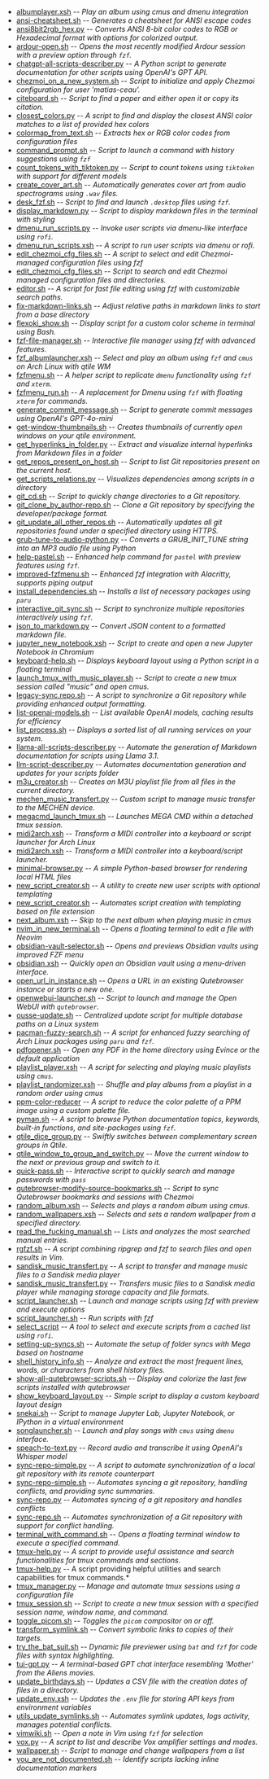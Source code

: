 - [albumplayer.xsh](scripts/albumplayer.xsh.md) -- *Play an album using cmus and dmenu integration*
- [ansi-cheatsheet.sh](scripts/ansi-cheatsheet.sh.md) -- *Generates a cheatsheet for ANSI escape codes*
- [ansi8bit2rgb_hex.py](scripts/ansi8bit2rgb_hex.py.md) -- *Converts ANSI 8-bit color codes to RGB or Hexadecimal format with options for colorized output.*
- [ardour-open.sh](scripts/ardour-open.sh.md) -- *Opens the most recently modified Ardour session with a preview option through `fzf`.*
- [chatgpt-all-scripts-describer.py](scripts/chatgpt-all-scripts-describer.py.md) -- *A Python script to generate documentation for other scripts using OpenAI's GPT API.*
- [chezmoi_on_a_new_system.sh](scripts/chezmoi_on_a_new_system.sh.md) -- *Script to initialize and apply Chezmoi configuration for user 'matias-ceau'.*
- [citeboard.sh](scripts/citeboard.sh.md) -- *Script to find a paper and either open it or copy its citation.*
- [closest_colors.py](scripts/closest_colors.py.md) -- *A script to find and display the closest ANSI color matches to a list of provided hex colors*
- [colormap_from_text.sh](scripts/colormap_from_text.sh.md) -- *Extracts hex or RGB color codes from configuration files*
- [command_prompt.sh](scripts/command_prompt.sh.md) -- *Script to launch a command with history suggestions using `fzf`*
- [count_tokens_with_tiktoken.py](scripts/count_tokens_with_tiktoken.py.md) -- *Script to count tokens using `tiktoken` with support for different models*
- [create_cover_art.sh](scripts/create_cover_art.sh.md) -- *Automatically generates cover art from audio spectrograms using `.wav` files.*
- [desk_fzf.sh](scripts/desk_fzf.sh.md) -- *Script to find and launch `.desktop` files using `fzf`.*
- [display_markdown.py](scripts/display_markdown.py.md) -- *Script to display markdown files in the terminal with styling*
- [dmenu_run_scripts.py](scripts/dmenu_run_scripts.py.md) -- *Invoke user scripts via dmenu-like interface using `rofi`.*
- [dmenu_run_scripts.xsh](scripts/dmenu_run_scripts.xsh.md) -- *A script to run user scripts via dmenu or rofi.*
- [edit_chezmoi_cfg_files.sh](scripts/edit_chezmoi_cfg_files.sh.md) -- *A script to select and edit Chezmoi-managed configuration files using fzf*
- [edit_chezmoi_cfg_files.sh](scripts/edit_chezmoi_cfg_files.sh.md) -- *Script to search and edit Chezmoi managed configuration files and directories.*
- [editor.sh](scripts/editor.sh.md) -- *A script for fast file editing using fzf with customizable search paths.*
- [fix-markdown-links.sh](scripts/fix-markdown-links.sh.md) -- *Adjust relative paths in markdown links to start from a base directory*
- [flexoki_show.sh](scripts/flexoki_show.sh.md) -- *Display script for a custom color scheme in terminal using Bash.*
- [fzf-file-manager.sh](scripts/fzf-file-manager.sh.md) -- *Interactive file manager using fzf with advanced features.*
- [fzf_albumlauncher.xsh](scripts/fzf_albumlauncher.xsh.md) -- *Select and play an album using `fzf` and `cmus` on Arch Linux with qtile WM*
- [fzfmenu.sh](scripts/fzfmenu.sh.md) -- *A helper script to replicate `dmenu` functionality using `fzf` and `xterm`.*
- [fzfmenu_run.sh](scripts/fzfmenu_run.sh.md) -- *A replacement for Dmenu using `fzf` with floating `xterm` for commands.*
- [generate_commit_message.sh](scripts/generate_commit_message.sh.md) -- *Script to generate commit messages using OpenAI's GPT-4o-mini*
- [get-window-thumbnails.sh](scripts/get-window-thumbnails.sh.md) -- *Creates thumbnails of currently open windows on your qtile environment.*
- [get_hyperlinks_in_folder.py](scripts/get_hyperlinks_in_folder.py.md) -- *Extract and visualize internal hyperlinks from Markdown files in a folder*
- [get_repos_present_on_host.sh](scripts/get_repos_present_on_host.sh.md) -- *Script to list Git repositories present on the current host.*
- [get_scripts_relations.py](scripts/get_scripts_relations.py.md) -- *Visualizes dependencies among scripts in a directory*
- [git_cd.sh](scripts/git_cd.sh.md) -- *Script to quickly change directories to a Git repository.*
- [git_clone_by_author-repo.sh](scripts/git_clone_by_author-repo.sh.md) -- *Clone a Git repository by specifying the developer/package format.*
- [git_update_all_other_repos.sh](scripts/git_update_all_other_repos.sh.md) -- *Automatically updates all git repositories found under a specified directory using HTTPS.*
- [grub-tune-to-audio-python.py](scripts/grub-tune-to-audio-python.py.md) -- *Converts a GRUB_INIT_TUNE string into an MP3 audio file using Python*
- [help-pastel.sh](scripts/help-pastel.sh.md) -- *Enhanced help command for `pastel` with preview features using `fzf`.*
- [improved-fzfmenu.sh](scripts/improved-fzfmenu.sh.md) -- *Enhanced fzf integration with Alacritty, supports piping output*
- [install_dependencies.sh](scripts/install_dependencies.sh.md) -- *Installs a list of necessary packages using `paru`*
- [interactive_git_sync.sh](scripts/interactive_git_sync.sh.md) -- *Script to synchronize multiple repositories interactively using `fzf`.*
- [json_to_markdown.py](scripts/json_to_markdown.py.md) -- *Convert JSON content to a formatted markdown file.*
- [jupyter_new_notebook.xsh](scripts/jupyter_new_notebook.xsh.md) -- *Script to create and open a new Jupyter Notebook in Chromium*
- [keyboard-help.sh](scripts/keyboard-help.sh.md) -- *Displays keyboard layout using a Python script in a floating terminal*
- [launch_tmux_with_music_player.sh](scripts/launch_tmux_with_music_player.sh.md) -- *Script to create a new tmux session called "music" and open cmus.*
- [legacy-sync.repo.sh](scripts/legacy-sync.repo.sh.md) -- *A script to synchronize a Git repository while providing enhanced output formatting.*
- [list-openai-models.sh](scripts/list-openai-models.sh.md) -- *List available OpenAI models, caching results for efficiency*
- [list_process.sh](scripts/list_process.sh.md) -- *Displays a sorted list of all running services on your system.*
- [llama-all-scripts-describer.py](scripts/llama-all-scripts-describer.py.md) -- *Automate the generation of Markdown documentation for scripts using Llama 3.1.*
- [llm-script-describer.py](scripts/llm-script-describer.py.md) -- *Automates documentation generation and updates for your scripts folder*
- [m3u_creator.sh](scripts/m3u_creator.sh.md) -- *Creates an M3U playlist file from all files in the current directory.*
- [mechen_music_transfert.py](scripts/mechen_music_transfert.py.md) -- *Custom script to manage music transfer to the MECHEN device.*
- [megacmd_launch_tmux.sh](scripts/megacmd_launch_tmux.sh.md) -- *Launches MEGA CMD within a detached tmux session.*
- [midi2arch.xsh](scripts/midi2arch.xsh.md) -- *Transform a MIDI controller into a keyboard or script launcher for Arch Linux*
- [midi2arch.xsh](scripts/midi2arch.xsh.md) -- *Transform a MIDI controller into a keyboard/script launcher.*
- [minimal-browser.py](scripts/minimal-browser.py.md) -- *A simple Python-based browser for rendering local HTML files*
- [new_script_creator.sh](scripts/new_script_creator.sh.md) -- *A utility to create new user scripts with optional templating*
- [new_script_creator.sh](scripts/new_script_creator.sh.md) -- *Automates script creation with templating based on file extension*
- [next_album.xsh](scripts/next_album.xsh.md) -- *Skip to the next album when playing music in cmus*
- [nvim_in_new_terminal.sh](scripts/nvim_in_new_terminal.sh.md) -- *Opens a floating terminal to edit a file with Neovim*
- [obsidian-vault-selector.sh](scripts/obsidian-vault-selector.sh.md) -- *Opens and previews Obsidian vaults using improved FZF menu*
- [obsidian.xsh](scripts/obsidian.xsh.md) -- *Quickly open an Obsidian vault using a menu-driven interface.*
- [open_url_in_instance.sh](scripts/open_url_in_instance.sh.md) -- *Opens a URL in an existing Qutebrowser instance or starts a new one.*
- [openwebui-launcher.sh](scripts/openwebui-launcher.sh.md) -- *Script to launch and manage the Open WebUI with `qutebrowser`.*
- [ousse-update.sh](scripts/ousse-update.sh.md) -- *Centralized update script for multiple database paths on a Linux system*
- [pacman-fuzzy-search.sh](scripts/pacman-fuzzy-search.sh.md) -- *A script for enhanced fuzzy searching of Arch Linux packages using `paru` and `fzf`.*
- [pdfopener.sh](scripts/pdfopener.sh.md) -- *Open any PDF in the home directory using Evince or the default application*
- [playlist_player.xsh](scripts/playlist_player.xsh.md) -- *A script for selecting and playing music playlists using `cmus`.*
- [playlist_randomizer.xsh](scripts/playlist_randomizer.xsh.md) -- *Shuffle and play albums from a playlist in a random order using cmus*
- [ppm-color-reducer](scripts/ppm-color-reducer.md) -- *A script to reduce the color palette of a PPM image using a custom palette file.*
- [pyman.sh](scripts/pyman.sh.md) -- *A script to browse Python documentation topics, keywords, built-in functions, and site-packages using `fzf`.*
- [qtile_dice_group.py](scripts/qtile_dice_group.py.md) -- *Swiftly switches between complementary screen groups in Qtile.*
- [qtile_window_to_group_and_switch.py](scripts/qtile_window_to_group_and_switch.py.md) -- *Move the current window to the next or previous group and switch to it.*
- [quick-pass.sh](scripts/quick-pass.sh.md) -- *Interactive script to quickly search and manage passwords with `pass`*
- [qutebrowser-modify-source-bookmarks.sh](scripts/qutebrowser-modify-source-bookmarks.sh.md) -- *Script to sync Qutebrowser bookmarks and sessions with Chezmoi*
- [random_album.xsh](scripts/random_album.xsh.md) -- *Selects and plays a random album using cmus.*
- [random_wallpapers.xsh](scripts/random_wallpapers.xsh.md) -- *Selects and sets a random wallpaper from a specified directory.*
- [read_the_fucking_manual.sh](scripts/read_the_fucking_manual.sh.md) -- *Lists and analyzes the most searched manual entries.*
- [rgfzf.sh](scripts/rgfzf.sh.md) -- *A script combining ripgrep and fzf to search files and open results in Vim.*
- [sandisk_music_transfert.py](scripts/sandisk_music_transfert.py.md) -- *A script to transfer and manage music files to a Sandisk media player*
- [sandisk_music_transfert.py](scripts/sandisk_music_transfert.py.md) -- *Transfers music files to a Sandisk media player while managing storage capacity and file formats.*
- [script_launcher.sh](scripts/script_launcher.sh.md) -- *Launch and manage scripts using fzf with preview and execute options*
- [script_launcher.sh](scripts/script_launcher.sh.md) -- *Run scripts with fzf*
- [select_script](scripts/select_script.md) -- *A tool to select and execute scripts from a cached list using `rofi`.*
- [setting-up-syncs.sh](scripts/setting-up-syncs.sh.md) -- *Automate the setup of folder syncs with Mega based on hostname*
- [shell_history_info.sh](scripts/shell_history_info.sh.md) -- *Analyze and extract the most frequent lines, words, or characters from shell history files.*
- [show-all-qutebrowser-scripts.sh](scripts/show-all-qutebrowser-scripts.sh.md) -- *Display and colorize the last few scripts installed with qutebrowser*
- [show_keyboard_layout.py](scripts/show_keyboard_layout.py.md) -- *Simple script to display a custom keyboard layout design*
- [snekai.sh](scripts/snekai.sh.md) -- *Script to manage Jupyter Lab, Jupyter Notebook, or IPython in a virtual environment*
- [songlauncher.sh](scripts/songlauncher.sh.md) -- *Launch and play songs with `cmus` using `dmenu` interface.*
- [speach-to-text.py](scripts/speach-to-text.py.md) -- *Record audio and transcribe it using OpenAI's Whisper model*
- [sync-repo-simple.py](scripts/sync-repo-simple.py.md) -- *A script to automate synchronization of a local git repository with its remote counterpart*
- [sync-repo-simple.sh](scripts/sync-repo-simple.sh.md) -- *Automates syncing a git repository, handling conflicts, and providing sync summaries.*
- [sync-repo.py](scripts/sync-repo.py.md) -- *Automates syncing of a git repository and handles conflicts*
- [sync-repo.sh](scripts/sync-repo.sh.md) -- *Automates synchronization of a Git repository with support for conflict handling.*
- [terminal_with_command.sh](scripts/terminal_with_command.sh.md) -- *Opens a floating terminal window to execute a specified command.*
- [tmux-help.py](scripts/tmux-help.py.md) -- *A script to provide useful assistance and search functionalities for tmux commands and sections.*
- [tmux-help.py](scripts/tmux-help.py.md) -- A script providing helpful utilities and search capabilities for tmux commands.*
- [tmux_manager.py](scripts/tmux_manager.py.md) -- *Manage and automate tmux sessions using a configuration file*
- [tmux_session.sh](scripts/tmux_session.sh.md) -- *Script to create a new tmux session with a specified session name, window name, and command.*
- [toggle_picom.sh](scripts/toggle_picom.sh.md) -- *Toggles the `picom` compositor on or off.*
- [transform_symlink.sh](scripts/transform_symlink.sh.md) -- *Convert symbolic links to copies of their targets.*
- [try_the_bat_suit.sh](scripts/try_the_bat_suit.sh.md) -- *Dynamic file previewer using `bat` and `fzf` for code files with syntax highlighting.*
- [tui-gpt.py](scripts/tui-gpt.py.md) -- *A terminal-based GPT chat interface resembling 'Mother' from the Aliens movies.*
- [update_birthdays.sh](scripts/update_birthdays.sh.md) -- *Updates a CSV file with the creation dates of files in a directory.*
- [update_env.xsh](scripts/update_env.xsh.md) -- *Updates the `.env` file for storing API keys from environment variables*
- [utils_update_symlinks.sh](scripts/utils_update_symlinks.sh.md) -- *Automates symlink updates, logs activity, manages potential conflicts.*
- [vimwiki.sh](scripts/vimwiki.sh.md) -- *Open a note in Vim using `fzf` for selection*
- [vox.py](scripts/vox.py.md) -- *A script to list and describe Vox amplifier settings and modes.*
- [wallpaper.sh](scripts/wallpaper.sh.md) -- *Script to manage and change wallpapers from a list*
- [you_are_not_documented.sh](scripts/you_are_not_documented.sh.md) -- *Identify scripts lacking inline documentation markers*
